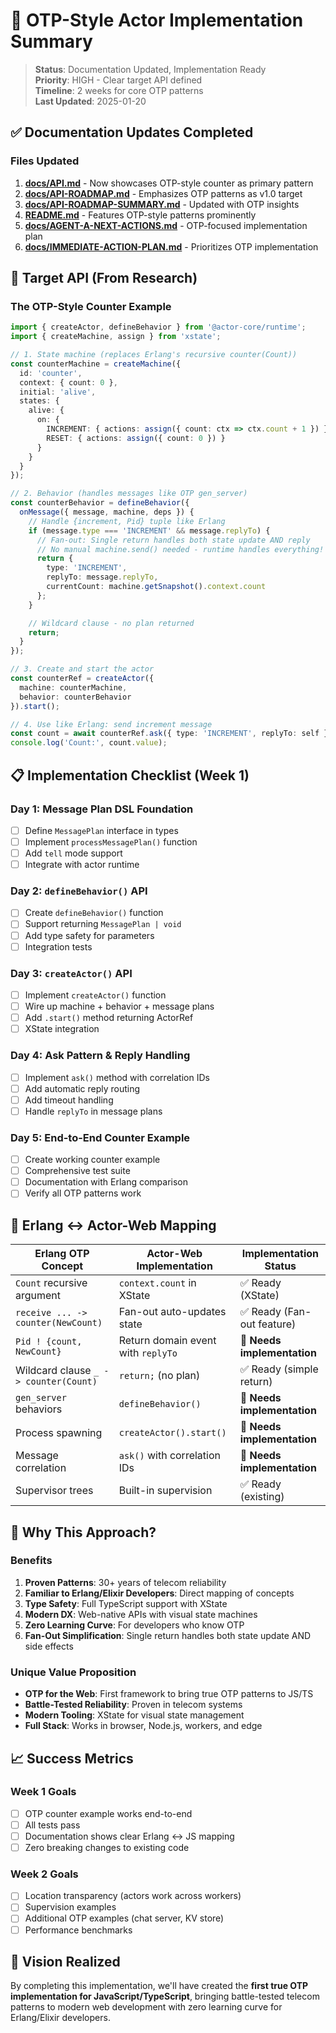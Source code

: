 # 🎯 OTP-Style Actor Implementation Summary

> **Status**: Documentation Updated, Implementation Ready  
> **Priority**: HIGH - Clear target API defined  
> **Timeline**: 2 weeks for core OTP patterns  
> **Last Updated**: 2025-01-20

## ✅ Documentation Updates Completed

### Files Updated
1. **[docs/API.md](./API.md)** - Now showcases OTP-style counter as primary pattern
2. **[docs/API-ROADMAP.md](./API-ROADMAP.md)** - Emphasizes OTP patterns as v1.0 target  
3. **[docs/API-ROADMAP-SUMMARY.md](./API-ROADMAP-SUMMARY.md)** - Updated with OTP insights
4. **[README.md](../README.md)** - Features OTP-style patterns prominently
5. **[docs/AGENT-A-NEXT-ACTIONS.md](./AGENT-A-NEXT-ACTIONS.md)** - OTP-focused implementation plan
6. **[docs/IMMEDIATE-ACTION-PLAN.md](./IMMEDIATE-ACTION-PLAN.md)** - Prioritizes OTP implementation

## 🎯 Target API (From Research)

### The OTP-Style Counter Example

```typescript
import { createActor, defineBehavior } from '@actor-core/runtime';
import { createMachine, assign } from 'xstate';

// 1. State machine (replaces Erlang's recursive counter(Count))
const counterMachine = createMachine({
  id: 'counter',
  context: { count: 0 },
  initial: 'alive',
  states: {
    alive: {
      on: {
        INCREMENT: { actions: assign({ count: ctx => ctx.count + 1 }) },
        RESET: { actions: assign({ count: 0 }) }
      }
    }
  }
});

// 2. Behavior (handles messages like OTP gen_server)
const counterBehavior = defineBehavior({
  onMessage({ message, machine, deps }) {
    // Handle {increment, Pid} tuple like Erlang
    if (message.type === 'INCREMENT' && message.replyTo) {
      // Fan-out: Single return handles both state update AND reply
      // No manual machine.send() needed - runtime handles everything!
      return {
        type: 'INCREMENT',
        replyTo: message.replyTo,
        currentCount: machine.getSnapshot().context.count
      };
    }

    // Wildcard clause - no plan returned
    return;
  }
});

// 3. Create and start the actor
const counterRef = createActor({ 
  machine: counterMachine,
  behavior: counterBehavior 
}).start();

// 4. Use like Erlang: send increment message
const count = await counterRef.ask({ type: 'INCREMENT', replyTo: self }, 1000);
console.log('Count:', count.value);
```

## 📋 Implementation Checklist (Week 1)

### Day 1: Message Plan DSL Foundation
- [ ] Define `MessagePlan` interface in types
- [ ] Implement `processMessagePlan()` function
- [ ] Add `tell` mode support
- [ ] Integrate with actor runtime

### Day 2: `defineBehavior()` API  
- [ ] Create `defineBehavior()` function
- [ ] Support returning `MessagePlan | void`
- [ ] Add type safety for parameters
- [ ] Integration tests

### Day 3: `createActor()` API
- [ ] Implement `createActor()` function
- [ ] Wire up machine + behavior + message plans
- [ ] Add `.start()` method returning ActorRef
- [ ] XState integration

### Day 4: Ask Pattern & Reply Handling
- [ ] Implement `ask()` method with correlation IDs
- [ ] Add automatic reply routing
- [ ] Add timeout handling  
- [ ] Handle `replyTo` in message plans

### Day 5: End-to-End Counter Example
- [ ] Create working counter example
- [ ] Comprehensive test suite
- [ ] Documentation with Erlang comparison
- [ ] Verify all OTP patterns work

## 🎯 Erlang ↔ Actor-Web Mapping

| Erlang OTP Concept | Actor-Web Implementation | Implementation Status |
|-------------------|-------------------------|----------------------|
| `Count` recursive argument | `context.count` in XState | ✅ Ready (XState) |
| `receive ... -> counter(NewCount)` | Fan-out auto-updates state | ✅ Ready (Fan-out feature) |
| `Pid ! {count, NewCount}` | Return domain event with `replyTo` | 🔨 **Needs implementation** |
| Wildcard clause `_ -> counter(Count)` | `return;` (no plan) | ✅ Ready (simple return) |
| `gen_server` behaviors | `defineBehavior()` | 🔨 **Needs implementation** |
| Process spawning | `createActor().start()` | 🔨 **Needs implementation** |
| Message correlation | `ask()` with correlation IDs | 🔨 **Needs implementation** |
| Supervisor trees | Built-in supervision | ✅ Ready (existing) |

## 🚀 Why This Approach?

### Benefits
1. **Proven Patterns**: 30+ years of telecom reliability
2. **Familiar to Erlang/Elixir Developers**: Direct mapping of concepts
3. **Type Safety**: Full TypeScript support with XState
4. **Modern DX**: Web-native APIs with visual state machines
5. **Zero Learning Curve**: For developers who know OTP
6. **Fan-Out Simplification**: Single return handles both state update AND side effects

### Unique Value Proposition
- **OTP for the Web**: First framework to bring true OTP patterns to JS/TS
- **Battle-Tested Reliability**: Proven in telecom systems
- **Modern Tooling**: XState for visual state management
- **Full Stack**: Works in browser, Node.js, workers, and edge

## 📈 Success Metrics

### Week 1 Goals
- [ ] OTP counter example works end-to-end
- [ ] All tests pass
- [ ] Documentation shows clear Erlang ↔ JS mapping
- [ ] Zero breaking changes to existing code

### Week 2 Goals  
- [ ] Location transparency (actors work across workers)
- [ ] Supervision examples
- [ ] Additional OTP examples (chat server, KV store)
- [ ] Performance benchmarks

## 🎉 Vision Realized

By completing this implementation, we'll have created the **first true OTP implementation for JavaScript/TypeScript**, bringing battle-tested telecom patterns to modern web development with zero learning curve for Erlang/Elixir developers. 